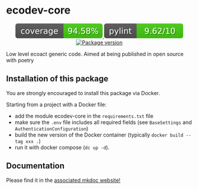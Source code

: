 # ecodev-core

<p align="center">
<a href="https://github.com/FR-PAR-ECOACT/ecodev-core/actions" target="_blank">
    <img src="https://github.com/FR-PAR-ECOACT/ecodev-core/blob/main/badges/coverage.svg" alt="Coverage">
</a>
<a href="https://github.com/FR-PAR-ECOACT/ecodev-core/actions" target="_blank">
    <img src="https://github.com/FR-PAR-ECOACT/ecodev-core/blob/main/badges/pylint.svg" alt="Publish">
</a>
<a href="https://github.com/FR-PAR-ECOACT/ecodev-core/actions/workflows/code-quality.yml/badge.svg" target="_blank">
    <img src="https://github.com/FR-PAR-ECOACT/ecodev-core/actions/workflows/code-quality.yml/badge.svg" alt="Package version">
</a>
</p>

Low level ecoact generic code. Aimed at being published in open source with poetry

## Installation of this package

You are strongly encouraged to install this package via Docker.

Starting from a project with a Docker file:
* add the module ecodev-core in the `requirements.txt` file
* make sure the `.env` file includes all required fields (see `BaseSettings` and `AuthenticationConfiguration`)
* build the new version of the Docker container (typically `docker build --tag xxx .`)
* run it with docker compose (`dc up -d`).

## Documentation

Please find it in the [associated mkdoc website!](https://ecodev-doc.lcabox.com/)
